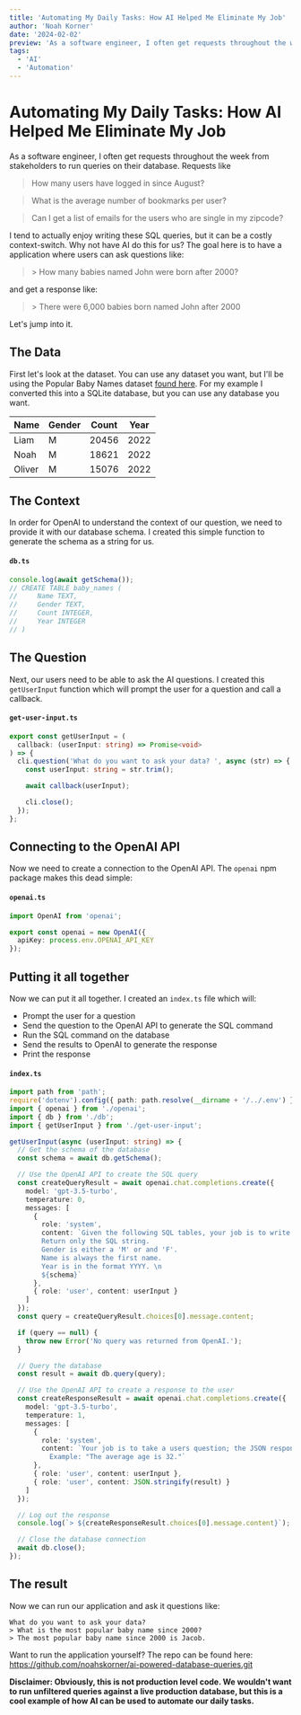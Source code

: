 ```yaml
---
title: 'Automating My Daily Tasks: How AI Helped Me Eliminate My Job'
author: 'Noah Korner'
date: '2024-02-02'
preview: 'As a software engineer, I often get requests throughout the week from stakeholders to run queries on their database. Requests like: how many users have logged in since August?'
tags:
  - 'AI'
  - 'Automation'
---
```


# Automating My Daily Tasks: How AI Helped Me Eliminate My Job

As a software engineer, I often get requests throughout the week from stakeholders to run queries on their database. Requests like

> How many users have logged in since August?

> What is the average number of bookmarks per user?

> Can I get a list of emails for the users who are single in my zipcode?

I tend to actually enjoy writing these SQL queries, but it can be a costly context-switch. Why not have AI do this for us? The goal here is to have a application where users can ask questions like:

> &gt; How many babies named John were born after 2000?

and get a response like:

> &gt; There were 6,000 babies born named John after 2000

Let's jump into it.

## The Data

First let's look at the dataset. You can use any dataset you want, but I'll be using the Popular Baby Names dataset [found here](https://www.ssa.gov/oact/babynames/limits.html). For my example I converted this into a SQLite database, but you can use any database you want.

| Name   | Gender | Count | Year |
| ------ | ------ | ----- | ---- |
| Liam   | M      | 20456 | 2022 |
| Noah   | M      | 18621 | 2022 |
| Oliver | M      | 15076 | 2022 |

## The Context

In order for OpenAI to understand the context of our question, we need to provide it with our database schema. I created this simple function to generate the schema as a string for us.

#### **`db.ts`**

```ts
console.log(await getSchema());
// CREATE TABLE baby_names (
//     Name TEXT,
//     Gender TEXT,
//     Count INTEGER,
//     Year INTEGER
// )
```

## The Question

Next, our users need to be able to ask the AI questions. I created this `getUserInput` function which will prompt the user for a question and call a callback.

#### **`get-user-input.ts`**

```ts
export const getUserInput = (
  callback: (userInput: string) => Promise<void>
) => {
  cli.question('What do you want to ask your data? ', async (str) => {
    const userInput: string = str.trim();

    await callback(userInput);

    cli.close();
  });
};
```

## Connecting to the OpenAI API

Now we need to create a connection to the OpenAI API. The `openai` npm package makes this dead simple:

#### **`openai.ts`**

```ts
import OpenAI from 'openai';

export const openai = new OpenAI({
  apiKey: process.env.OPENAI_API_KEY
});
```

## Putting it all together

Now we can put it all together. I created an `index.ts` file which will:

- Prompt the user for a question
- Send the question to the OpenAI API to generate the SQL command
- Run the SQL command on the database
- Send the results to OpenAI to generate the response
- Print the response

#### **`index.ts`**

```ts
import path from 'path';
require('dotenv').config({ path: path.resolve(__dirname + '/../.env') });
import { openai } from './openai';
import { db } from './db';
import { getUserInput } from './get-user-input';

getUserInput(async (userInput: string) => {
  // Get the schema of the database
  const schema = await db.getSchema();

  // Use the OpenAI API to create the SQL query
  const createQueryResult = await openai.chat.completions.create({
    model: 'gpt-3.5-turbo',
    temperature: 0,
    messages: [
      {
        role: 'system',
        content: `Given the following SQL tables, your job is to write queries given a user's request.
        Return only the SQL string.
        Gender is either a 'M' or and 'F'.
        Name is always the first name.
        Year is in the format YYYY. \n
        ${schema}`
      },
      { role: 'user', content: userInput }
    ]
  });
  const query = createQueryResult.choices[0].message.content;

  if (query == null) {
    throw new Error('No query was returned from OpenAI.');
  }

  // Query the database
  const result = await db.query(query);

  // Use the OpenAI API to create a response to the user
  const createResponseResult = await openai.chat.completions.create({
    model: 'gpt-3.5-turbo',
    temperature: 1,
    messages: [
      {
        role: 'system',
        content: `Your job is to take a users question; the JSON response from the database, and return a response to the user.
          Example: "The average age is 32."`
      },
      { role: 'user', content: userInput },
      { role: 'user', content: JSON.stringify(result) }
    ]
  });

  // Log out the response
  console.log(`> ${createResponseResult.choices[0].message.content}`);

  // Close the database connection
  await db.close();
});
```

## The result

Now we can run our application and ask it questions like:

```
What do you want to ask your data?
> What is the most popular baby name since 2000?
> The most popular baby name since 2000 is Jacob.
```

Want to run the application yourself? The repo can be found here: https://github.com/noahskorner/ai-powered-database-queries.git

**Disclaimer: Obviously, this is not production level code. We wouldn't want to run unfiltered queries against a live production database, but this is a cool example of how AI can be used to automate our daily tasks.**

